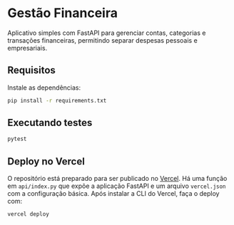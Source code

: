 # Gestão Financeira

Aplicativo simples com FastAPI para gerenciar contas, categorias e transações financeiras, permitindo separar despesas pessoais e empresariais.

## Requisitos

Instale as dependências:

```bash
pip install -r requirements.txt
```

## Executando testes

```bash
pytest
```

## Deploy no Vercel

O repositório está preparado para ser publicado no [Vercel](https://vercel.com/).
Há uma função em `api/index.py` que expõe a aplicação FastAPI e um arquivo
`vercel.json` com a configuração básica. Após instalar a CLI do Vercel, faça o
deploy com:

```bash
vercel deploy
```
